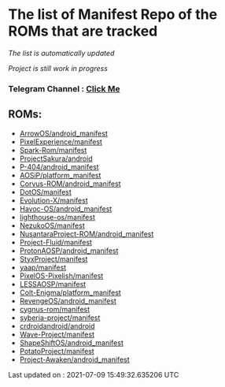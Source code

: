 # The list of Manifest Repo of the ROMs that are tracked

*The list is automatically updated*

*Project is still work in progress*

### Telegram Channel : [Click Me](https://t.me/ROM_tracker)
## ROMs:
 * [ArrowOS/android_manifest](https://github.com/ArrowOS/android_manifest)
 * [PixelExperience/manifest](https://github.com/PixelExperience/manifest)
 * [Spark-Rom/manifest](https://github.com/Spark-Rom/manifest)
 * [ProjectSakura/android](https://github.com/ProjectSakura/android)
 * [P-404/android_manifest](https://github.com/P-404/android_manifest)
 * [AOSiP/platform_manifest](https://github.com/AOSiP/platform_manifest)
 * [Corvus-ROM/android_manifest](https://github.com/Corvus-ROM/android_manifest)
 * [DotOS/manifest](https://github.com/DotOS/manifest)
 * [Evolution-X/manifest](https://github.com/Evolution-X/manifest)
 * [Havoc-OS/android_manifest](https://github.com/Havoc-OS/android_manifest)
 * [lighthouse-os/manifest](https://github.com/lighthouse-os/manifest)
 * [NezukoOS/manifest](https://github.com/NezukoOS/manifest)
 * [NusantaraProject-ROM/android_manifest](https://github.com/NusantaraProject-ROM/android_manifest)
 * [Project-Fluid/manifest](https://github.com/Project-Fluid/manifest)
 * [ProtonAOSP/android_manifest](https://github.com/ProtonAOSP/android_manifest)
 * [StyxProject/manifest](https://github.com/StyxProject/manifest)
 * [yaap/manifest](https://github.com/yaap/manifest)
 * [PixelOS-Pixelish/manifest](https://github.com/PixelOS-Pixelish/manifest)
 * [LESSAOSP/manifest](https://github.com/LESSAOSP/manifest)
 * [Colt-Enigma/platform_manifest](https://github.com/Colt-Enigma/platform_manifest)
 * [RevengeOS/android_manifest](https://github.com/RevengeOS/android_manifest)
 * [cygnus-rom/manifest](https://github.com/cygnus-rom/manifest)
 * [syberia-project/manifest](https://github.com/syberia-project/manifest)
 * [crdroidandroid/android](https://github.com/crdroidandroid/android)
 * [Wave-Project/manifest](https://github.com/Wave-Project/manifest)
 * [ShapeShiftOS/android_manifest](https://github.com/ShapeShiftOS/android_manifest)
 * [PotatoProject/manifest](https://github.com/PotatoProject/manifest)
 * [Project-Awaken/android_manifest](https://github.com/Project-Awaken/android_manifest)


Last updated on : 2021-07-09 15:49:32.635206 UTC
